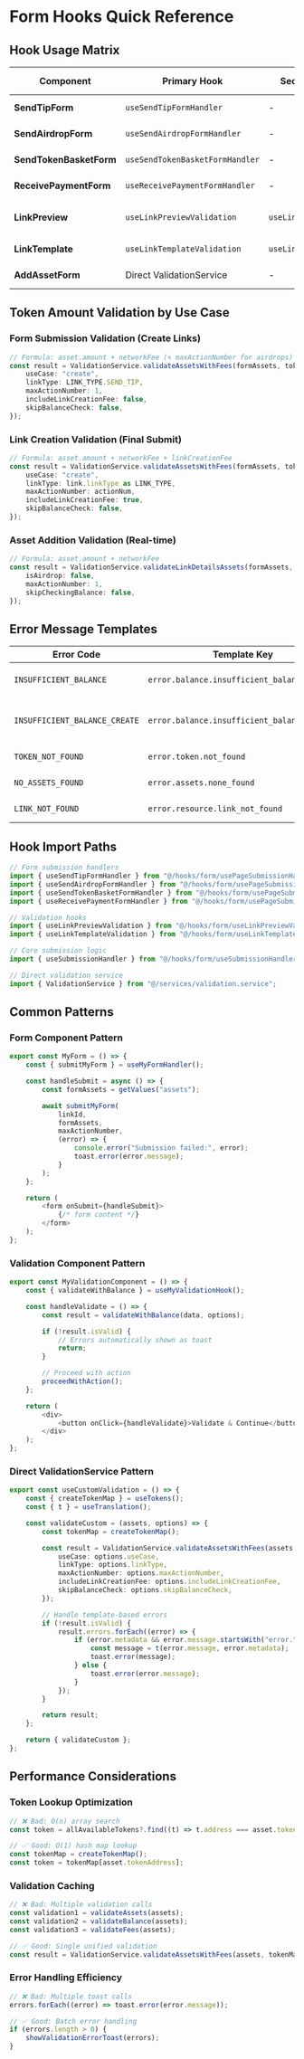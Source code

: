 # Form Hooks Quick Reference

## Hook Usage Matrix

| Component               | Primary Hook                    | Secondary Hooks          | Validation Type    | Balance Check | Fees Included      |
| ----------------------- | ------------------------------- | ------------------------ | ------------------ | ------------- | ------------------ |
| **SendTipForm**         | `useSendTipFormHandler`         | -                        | Form Submission    | ✅            | Network            |
| **SendAirdropForm**     | `useSendAirdropFormHandler`     | -                        | Form Submission    | ✅            | Network × Claims   |
| **SendTokenBasketForm** | `useSendTokenBasketFormHandler` | -                        | Form Submission    | ✅            | Network            |
| **ReceivePaymentForm**  | `useReceivePaymentFormHandler`  | -                        | Form Submission    | ❌            | None               |
| **LinkPreview**         | `useLinkPreviewValidation`      | `useLinkCreationHandler` | Creation + Balance | ✅            | Network + Creation |
| **LinkTemplate**        | `useLinkTemplateValidation`     | `useLinkTemplateHandler` | Template + Support | ❌            | None               |
| **AddAssetForm**        | Direct ValidationService        | -                        | Asset Addition     | ✅            | Network            |

## Token Amount Validation by Use Case

### Form Submission Validation (Create Links)

```typescript
// Formula: asset.amount + networkFee (× maxActionNumber for airdrops)
const result = ValidationService.validateAssetsWithFees(formAssets, tokenMap, {
    useCase: "create",
    linkType: LINK_TYPE.SEND_TIP,
    maxActionNumber: 1,
    includeLinkCreationFee: false,
    skipBalanceCheck: false,
});
```

### Link Creation Validation (Final Submit)

```typescript
// Formula: asset.amount + networkFee + linkCreationFee
const result = ValidationService.validateAssetsWithFees(formAssets, tokenMap, {
    useCase: "create",
    linkType: link.linkType as LINK_TYPE,
    maxActionNumber: actionNum,
    includeLinkCreationFee: true,
    skipBalanceCheck: false,
});
```

### Asset Addition Validation (Real-time)

```typescript
// Formula: asset.amount + networkFee
const result = ValidationService.validateLinkDetailsAssets(formAssets, undefined, {
    isAirdrop: false,
    maxActionNumber: 1,
    skipCheckingBalance: false,
});
```

## Error Message Templates

| Error Code                    | Template Key                                | Variables                                          | Usage            |
| ----------------------------- | ------------------------------------------- | -------------------------------------------------- | ---------------- |
| `INSUFFICIENT_BALANCE`        | `error.balance.insufficient_balance`        | `tokenSymbol`, `available`, `required`             | Form validation  |
| `INSUFFICIENT_BALANCE_CREATE` | `error.balance.insufficient_balance_create` | `tokenSymbol`, `available`, `required`, `linkType` | Link creation    |
| `TOKEN_NOT_FOUND`             | `error.token.not_found`                     | `tokenAddress`                                     | Asset validation |
| `NO_ASSETS_FOUND`             | `error.assets.none_found`                   | -                                                  | Form validation  |
| `LINK_NOT_FOUND`              | `error.resource.link_not_found`             | -                                                  | Link validation  |

## Hook Import Paths

```typescript
// Form submission handlers
import { useSendTipFormHandler } from "@/hooks/form/usePageSubmissionHandlers";
import { useSendAirdropFormHandler } from "@/hooks/form/usePageSubmissionHandlers";
import { useSendTokenBasketFormHandler } from "@/hooks/form/usePageSubmissionHandlers";
import { useReceivePaymentFormHandler } from "@/hooks/form/usePageSubmissionHandlers";

// Validation hooks
import { useLinkPreviewValidation } from "@/hooks/form/useLinkPreviewValidation";
import { useLinkTemplateValidation } from "@/hooks/form/useLinkTemplateValidation";

// Core submission logic
import { useSubmissionHandler } from "@/hooks/form/useSubmissionHandler";

// Direct validation service
import { ValidationService } from "@/services/validation.service";
```

## Common Patterns

### Form Component Pattern

```typescript
export const MyForm = () => {
    const { submitMyForm } = useMyFormHandler();

    const handleSubmit = async () => {
        const formAssets = getValues("assets");

        await submitMyForm(
            linkId,
            formAssets,
            maxActionNumber,
            (error) => {
                console.error("Submission failed:", error);
                toast.error(error.message);
            }
        );
    };

    return (
        <form onSubmit={handleSubmit}>
            {/* form content */}
        </form>
    );
};
```

### Validation Component Pattern

```typescript
export const MyValidationComponent = () => {
    const { validateWithBalance } = useMyValidationHook();

    const handleValidate = () => {
        const result = validateWithBalance(data, options);

        if (!result.isValid) {
            // Errors automatically shown as toast
            return;
        }

        // Proceed with action
        proceedWithAction();
    };

    return (
        <div>
            <button onClick={handleValidate}>Validate & Continue</button>
        </div>
    );
};
```

### Direct ValidationService Pattern

```typescript
export const useCustomValidation = () => {
    const { createTokenMap } = useTokens();
    const { t } = useTranslation();

    const validateCustom = (assets, options) => {
        const tokenMap = createTokenMap();

        const result = ValidationService.validateAssetsWithFees(assets, tokenMap, {
            useCase: options.useCase,
            linkType: options.linkType,
            maxActionNumber: options.maxActionNumber,
            includeLinkCreationFee: options.includeLinkCreationFee,
            skipBalanceCheck: options.skipBalanceCheck,
        });

        // Handle template-based errors
        if (!result.isValid) {
            result.errors.forEach((error) => {
                if (error.metadata && error.message.startsWith("error.")) {
                    const message = t(error.message, error.metadata);
                    toast.error(message);
                } else {
                    toast.error(error.message);
                }
            });
        }

        return result;
    };

    return { validateCustom };
};
```

## Performance Considerations

### Token Lookup Optimization

```typescript
// ❌ Bad: O(n) array search
const token = allAvailableTokens?.find((t) => t.address === asset.tokenAddress);

// ✅ Good: O(1) hash map lookup
const tokenMap = createTokenMap();
const token = tokenMap[asset.tokenAddress];
```

### Validation Caching

```typescript
// ❌ Bad: Multiple validation calls
const validation1 = validateAssets(assets);
const validation2 = validateBalance(assets);
const validation3 = validateFees(assets);

// ✅ Good: Single unified validation
const result = ValidationService.validateAssetsWithFees(assets, tokenMap, options);
```

### Error Handling Efficiency

```typescript
// ❌ Bad: Multiple toast calls
errors.forEach((error) => toast.error(error.message));

// ✅ Good: Batch error handling
if (errors.length > 0) {
    showValidationErrorToast(errors);
}
```
